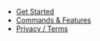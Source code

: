 - [Get Started](intro)
- [Commands & Features](commands_features)
- [Privacy / Terms](editing-code-page)